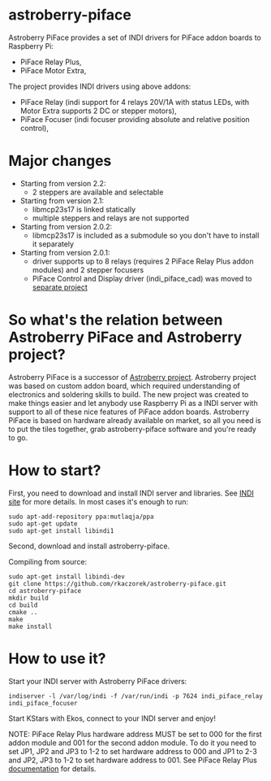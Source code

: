 # astroberry-piface
Astroberry PiFace provides a set of INDI drivers for PiFace addon boards to Raspberry Pi:
- PiFace Relay Plus,
- PiFace Motor Extra,

The project provides INDI drivers using above addons:
- PiFace Relay (indi support for 4 relays 20V/1A with status LEDs, with Motor Extra supports 2 DC or stepper motors),
- PiFace Focuser (indi focuser providing absolute and relative position control),

# Major changes
- Starting from version 2.2:
  - 2 steppers are available and selectable
- Starting from version 2.1:
  - libmcp23s17 is linked statically
  - multiple steppers and relays are not supported
- Starting from version 2.0.2:
  - libmcp23s17 is included as a submodule so you don't have to install it separately
- Starting from version 2.0.1:
  - driver supports up to 8 relays (requires 2 PiFace Relay Plus addon modules) and 2 stepper focusers
  - PiFace Control and Display driver (indi_piface_cad) was moved to [separate project](https://github.com/rkaczorek/astroberry-piface-cad)

# So what's the relation between Astroberry PiFace and Astroberry project?
Astroberry PiFace is a successor of [Astroberry project](https://sourceforge.net/projects/astroberry/). Astroberry project was based on custom addon board, which required understanding of electronics and soldering skills to build. The new project was created to make things easier and let anybody use Raspberry Pi as a INDI server with support to all of these nice features of PiFace addon boards. Astroberry PiFace is based on hardware already available on market, so all you need is to put the tiles together, grab astroberry-piface software and you're ready to go.

# How to start?
First, you need to download and install INDI server and libraries. See [INDI site](http://indilib.org/download.html) for more details.
In most cases it's enough to run:
```
sudo apt-add-repository ppa:mutlaqja/ppa
sudo apt-get update
sudo apt-get install libindi1
```
Second, download and install astroberry-piface.

Compiling from source:
```
sudo apt-get install libindi-dev
git clone https://github.com/rkaczorek/astroberry-piface.git
cd astroberry-piface
mkdir build
cd build
cmake ..
make
make install
```

# How to use it?
Start your INDI server with Astroberry PiFace drivers:

`indiserver -l /var/log/indi -f /var/run/indi -p 7624 indi_piface_relay indi_piface_focuser`

Start KStars with Ekos, connect to your INDI server and enjoy!

NOTE: PiFace Relay Plus hardware address MUST be set to 000 for the first addon module and 001 for the second addon module. To do it you need to set JP1, JP2 and JP3 to 1-2 to set hardware address to 000 and JP1 to 2-3 and JP2, JP3 to 1-2 to set hardware address to 001. See PiFace Relay Plus [documentation](https://www.element14.com/community/servlet/JiveServlet/downloadBody/72070-102-2-303814/Getting%20Started%20-%20Relay.pdf) for details.
